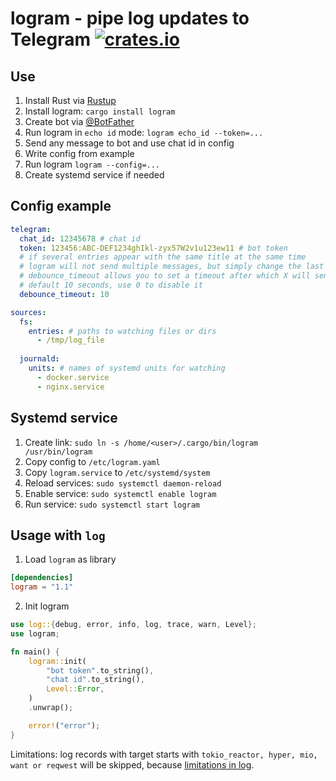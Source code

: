 # logram - pipe log updates to Telegram [![crates.io](https://img.shields.io/crates/v/logram.svg)](https://crates.io/crates/logram)

## Use
1. Install Rust via [Rustup](https://rustup.rs)
2. Install logram: `cargo install logram`
3. Create bot via [@BotFather](https://t.me/BotFather)
4. Run logram in `echo id` mode: `logram echo_id --token=...`
5. Send any message to bot and use chat id in config
6. Write config from example
7. Run logram `logram --config=...`
8. Create systemd service if needed

## Config example
```yaml
telegram:
  chat_id: 12345678 # chat id
  token: 123456:ABC-DEF1234ghIkl-zyx57W2v1u123ew11 # bot token
  # if several entries appear with the same title at the same time
  # logram will not send multiple messages, but simply change the last message.
  # debounce_timeout allows you to set a timeout after which X will send a new message (even if the headers are the same)
  # default 10 seconds, use 0 to disable it
  debounce_timeout: 10

sources:
  fs: 
    entries: # paths to watching files or dirs
      - /tmp/log_file
      
  journald:
    units: # names of systemd units for watching
      - docker.service
      - nginx.service
```

## Systemd service
1. Create link: `sudo ln -s /home/<user>/.cargo/bin/logram /usr/bin/logram`
2. Copy config to `/etc/logram.yaml`
3. Copy `logram.service` to `/etc/systemd/system`
4. Reload services: `sudo systemctl daemon-reload`
5. Enable service: `sudo systemctl enable logram`
6. Run service: `sudo systemctl start logram`

## Usage with `log`
1. Load `logram` as library
```toml
[dependencies]
logram = "1.1"
```
2. Init logram
```rust
use log::{debug, error, info, log, trace, warn, Level};
use logram;

fn main() {
    logram::init(
        "bot token".to_string(),
        "chat id".to_string(),
        Level::Error,
    )
    .unwrap();

    error!("error");
}
```
Limitations: log records with target starts with `tokio_reactor, hyper, mio, want or reqwest` will be skipped, because [limitations in log](https://github.com/rust-lang-nursery/log/issues/312).
